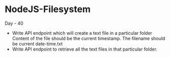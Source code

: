 # NodeJS-Filesystem
Day - 40


-  Write API endpoint which will create a text file in a particular folder
           Content of the file should be the current timestamp.
           The filename should be current date-time.txt
-  Write API endpoint to retrieve all the text files in that particular folder.
